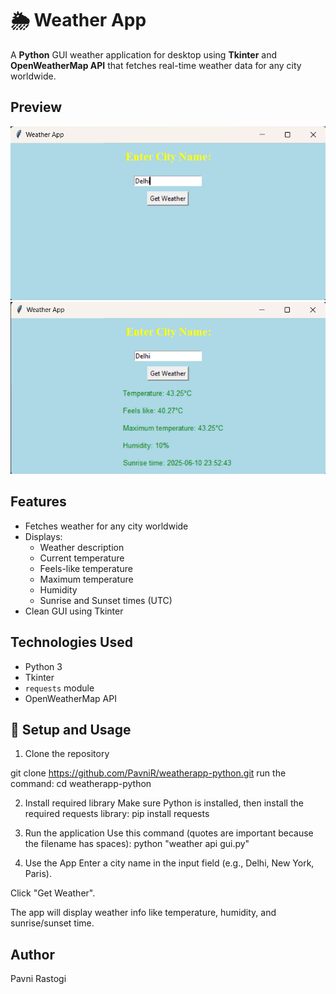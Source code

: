 # 🌦️ Weather App

A **Python** GUI weather application for desktop using **Tkinter** and **OpenWeatherMap API** that fetches real-time weather data for any city worldwide.

## Preview
![Pop-up Window](preview1.png)
![Weather Info Fetched](preview2.png)

## Features

- Fetches weather for any city worldwide
- Displays:
  - Weather description
  - Current temperature
  - Feels-like temperature
  - Maximum temperature
  - Humidity
  - Sunrise and Sunset times (UTC)
- Clean GUI using Tkinter

##  Technologies Used

- Python 3
- Tkinter
- `requests` module
- OpenWeatherMap API

## 🔧 Setup and Usage

1. Clone the repository
   
git clone https://github.com/PavniR/weatherapp-python.git
run the command: cd weatherapp-python

2. Install required library
Make sure Python is installed, then install the required requests library: pip install requests

3. Run the application
Use this command (quotes are important because the filename has spaces):
python "weather api gui.py"

4. Use the App
Enter a city name in the input field (e.g., Delhi, New York, Paris).

Click "Get Weather".

The app will display weather info like temperature, humidity, and sunrise/sunset time.

## Author
Pavni Rastogi
